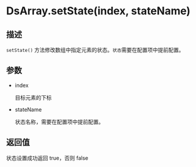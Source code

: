 # DsArray.setState(index, stateName)

## 描述

`setState()` 方法修改数组中指定元素的状态。`状态`需要在配置项中提前配置。

## 参数

- index

  目标元素的下标

- stateName

  状态名称，需要在配置项中提前配置。

## 返回值

状态设置成功返回 true，否则 false
